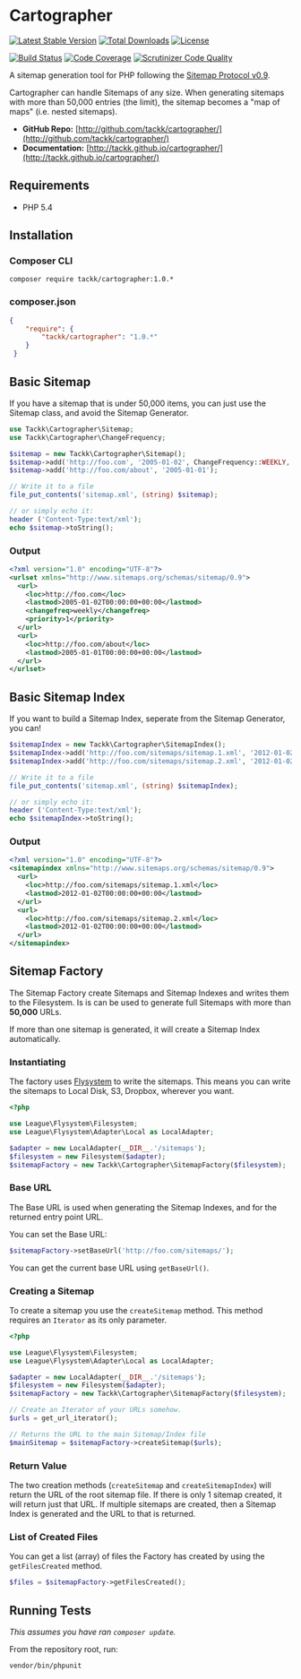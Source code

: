 # Cartographer

[![Latest Stable Version](https://poser.pugx.org/tackk/cartographer/version.png)](https://packagist.org/packages/tackk/cartographer)
[![Total Downloads](https://poser.pugx.org/tackk/cartographer/d/total.png)](https://packagist.org/packages/tackk/cartographer)
[![License](https://poser.pugx.org/tackk/cartographer/license.png)](https://packagist.org/packages/tackk/cartographer)

[![Build Status](https://travis-ci.org/tackk/cartographer.svg)](https://travis-ci.org/tackk/cartographer)
[![Code Coverage](https://scrutinizer-ci.com/g/tackk/cartographer/badges/coverage.png?s=5547a47fb7e014a26cc4b43f69832f82b673d8ba)](https://scrutinizer-ci.com/g/tackk/cartographer/)
[![Scrutinizer Code Quality](https://scrutinizer-ci.com/g/tackk/cartographer/badges/quality-score.png?s=47b9d98507fa3ea5be94ef3656a3de5a5bff662d)](https://scrutinizer-ci.com/g/tackk/cartographer/)

A sitemap generation tool for PHP following the [Sitemap Protocol v0.9](http://www.sitemaps.org/protocol.html).

Cartographer can handle Sitemaps of any size.  When generating sitemaps with more than 50,000
entries (the limit), the sitemap becomes a "map of maps" (i.e. nested sitemaps).

* **GitHub Repo:** [http://github.com/tackk/cartographer/](http://github.com/tackk/cartographer/)
* **Documentation:** [http://tackk.github.io/cartographer/](http://tackk.github.io/cartographer/)

## Requirements

* PHP 5.4

## Installation

### Composer CLI

```
composer require tackk/cartographer:1.0.*
```

### composer.json

``` json
{
    "require": {
        "tackk/cartographer": "1.0.*"
    }
 }
 ```

## Basic Sitemap

If you have a sitemap that is under 50,000 items, you can just use the Sitemap class, and avoid the Sitemap
Generator.

``` php
use Tackk\Cartographer\Sitemap;
use Tackk\Cartographer\ChangeFrequency;

$sitemap = new Tackk\Cartographer\Sitemap();
$sitemap->add('http://foo.com', '2005-01-02', ChangeFrequency::WEEKLY, 1.0);
$sitemap->add('http://foo.com/about', '2005-01-01');

// Write it to a file
file_put_contents('sitemap.xml', (string) $sitemap);

// or simply echo it:
header ('Content-Type:text/xml');
echo $sitemap->toString();
```

### Output

``` xml
<?xml version="1.0" encoding="UTF-8"?>
<urlset xmlns="http://www.sitemaps.org/schemas/sitemap/0.9">
  <url>
    <loc>http://foo.com</loc>
    <lastmod>2005-01-02T00:00:00+00:00</lastmod>
    <changefreq>weekly</changefreq>
    <priority>1</priority>
  </url>
  <url>
    <loc>http://foo.com/about</loc>
    <lastmod>2005-01-01T00:00:00+00:00</lastmod>
  </url>
</urlset>
```

## Basic Sitemap Index

If you want to build a Sitemap Index, seperate from the Sitemap Generator, you can!

``` php
$sitemapIndex = new Tackk\Cartographer\SitemapIndex();
$sitemapIndex->add('http://foo.com/sitemaps/sitemap.1.xml', '2012-01-02');
$sitemapIndex->add('http://foo.com/sitemaps/sitemap.2.xml', '2012-01-02');

// Write it to a file
file_put_contents('sitemap.xml', (string) $sitemapIndex);

// or simply echo it:
header ('Content-Type:text/xml');
echo $sitemapIndex->toString();
```

### Output

``` xml
<?xml version="1.0" encoding="UTF-8"?>
<sitemapindex xmlns="http://www.sitemaps.org/schemas/sitemap/0.9">
  <url>
    <loc>http://foo.com/sitemaps/sitemap.1.xml</loc>
    <lastmod>2012-01-02T00:00:00+00:00</lastmod>
  </url>
  <url>
    <loc>http://foo.com/sitemaps/sitemap.2.xml</loc>
    <lastmod>2012-01-02T00:00:00+00:00</lastmod>
  </url>
</sitemapindex>
```

## Sitemap Factory

The Sitemap Factory create Sitemaps and Sitemap Indexes and writes them to the Filesystem.
Is is can be used to generate full Sitemaps with more than **50,000** URLs.

If more than one sitemap is generated, it will create a Sitemap Index automatically.

### Instantiating

The factory uses [Flysystem](http://flysystem.thephpleague.com/) to write the sitemaps.  This
means you can write the sitemaps to Local Disk, S3, Dropbox, wherever you want.

``` php
<?php

use League\Flysystem\Filesystem;
use League\Flysystem\Adapter\Local as LocalAdapter;

$adapter = new LocalAdapter(__DIR__.'/sitemaps');
$filesystem = new Filesystem($adapter);
$sitemapFactory = new Tackk\Cartographer\SitemapFactory($filesystem);

```

### Base URL

The Base URL is used when generating the Sitemap Indexes, and for the returned entry point URL.

You can set the Base URL:

``` php
$sitemapFactory->setBaseUrl('http://foo.com/sitemaps/');
```

You can get the current base URL using `getBaseUrl()`.

### Creating a Sitemap

To create a sitemap you use the `createSitemap` method.  This method requires an `Iterator` as
its only parameter.

``` php
<?php

use League\Flysystem\Filesystem;
use League\Flysystem\Adapter\Local as LocalAdapter;

$adapter = new LocalAdapter(__DIR__.'/sitemaps');
$filesystem = new Filesystem($adapter);
$sitemapFactory = new Tackk\Cartographer\SitemapFactory($filesystem);

// Create an Iterator of your URLs somehow.
$urls = get_url_iterator();

// Returns the URL to the main Sitemap/Index file
$mainSitemap = $sitemapFactory->createSitemap($urls);

```

### Return Value

The two creation methods (`createSitemap` and `createSitemapIndex`) will return the URL
of the root sitemap file.  If there is only 1 sitemap created, it will return just that URL.
If multiple sitemaps are created, then a Sitemap Index is generated and the URL to that is returned.

### List of Created Files

You can get a list (array) of files the Factory has created by using the `getFilesCreated` method.

``` php
$files = $sitemapFactory->getFilesCreated();
```

## Running Tests

*This assumes you have ran `composer update`.*

From the repository root, run:

```
vendor/bin/phpunit
```
